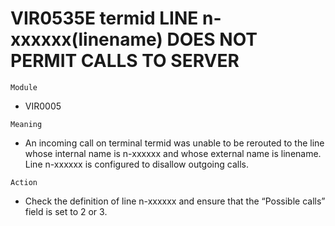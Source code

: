 # VIR0535E termid LINE n-xxxxxx(linename) DOES NOT PERMIT CALLS TO SERVER

`Module`
- VIR0005

`Meaning`
- An incoming call on terminal termid was unable to be rerouted to the line whose internal name is n-xxxxxx and whose external name is linename. Line n-xxxxxx is configured to disallow outgoing calls.

`Action`
- Check the definition of line n-xxxxxx and ensure that the “Possible calls” field is set to 2 or 3.
